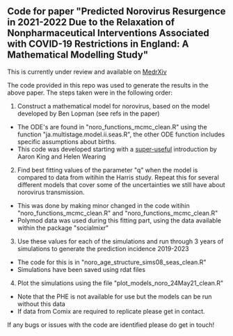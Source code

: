 ## Code for paper "Predicted Norovirus Resurgence in 2021-2022 Due to the Relaxation of Nonpharmaceutical Interventions Associated with COVID-19 Restrictions in England: A Mathematical Modelling Study"

This is currently under review and available on [MedrXiv](https://www.medrxiv.org/content/10.1101/2021.07.09.21260277v1)

The code provided in this repo was used to generate the results in the above paper. The steps taken were in the following order:

1. Construct a mathematical model for norovirus, based on the model developed by Ben Lopman (see refs in the paper)
- The ODE's are found in "noro_functions_mcmc_clean.R" using the function "ja.multistage.model.ii.seas.R", the other ODE function includes specific assumptions about births.
- This code was developed starting with a [super-useful](https://ms.mcmaster.ca/~bolker/eeid/2011_eco/waifw.pdf)  introduction by Aaron King and Helen Wearing 
2. Find best fitting values of the parameter "q" when the model is compared to data from witihin the Harris study. Repeat this for several different models that cover some of the uncertainties we still have about norovirus transmission.
- This was done by making minor changed in the code witihin "noro_functions_mcmc_clean.R" and "noro_functions_mcmc_clean.R"
- Polymod data was used during this fitting part, using the data available within the package "socialmixr"
3. Use these values for each of the simulations and run through 3 years of simulations to generate the prediction incidence 2019-2023
- The code for this is in "noro_age_structure_sims08_seas_clean.R"
- Simulations have been saved using rdat files
4. Plot the simulations using the file "plot_models_noro_24May21_clean.R"
- Note that the PHE is not available for use but the models can be run without this data
- If data from Comix are required to replicate please get in contact.

If any bugs or issues with the code are identified please do get in touch!